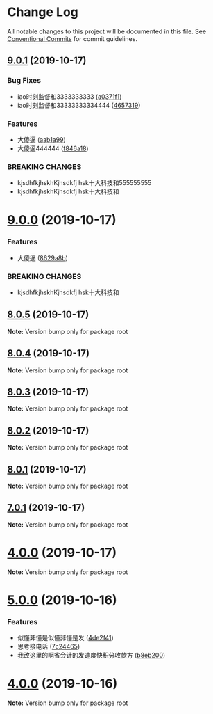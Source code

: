 # Change Log

All notable changes to this project will be documented in this file.
See [Conventional Commits](https://conventionalcommits.org) for commit guidelines.

## [9.0.1](https://github.com/wengpengfei/bee-cli/compare/v9.0.0...v9.0.1) (2019-10-17)


### Bug Fixes

* iao时刻监督和3333333333 ([a0371f1](https://github.com/wengpengfei/bee-cli/commit/a0371f138250d1b404deacd5499a88d072503216))
* iao时刻监督和33333333334444 ([4657319](https://github.com/wengpengfei/bee-cli/commit/4657319a5bc1a2bceb6715cc11713fdfbaacd6e0))


### Features

* 大傻逼 ([aab1a99](https://github.com/wengpengfei/bee-cli/commit/aab1a994ca442a554012325429975d275eaff56e))
* 大傻逼444444 ([f846a18](https://github.com/wengpengfei/bee-cli/commit/f846a18f989f97de4be173a7cd8535e5253b7fb5))


### BREAKING CHANGES

* kjsdhfkjhskhKjhsdkfj hsk十大科技和555555555
* kjsdhfkjhskhKjhsdkfj hsk十大科技和





# [9.0.0](https://github.com/wengpengfei/bee-cli/compare/v8.0.5...v9.0.0) (2019-10-17)


### Features

* 大傻逼 ([8629a8b](https://github.com/wengpengfei/bee-cli/commit/8629a8b9756c7c29d32e15e39d49b18244ed6cb2))


### BREAKING CHANGES

* kjsdhfkjhskhKjhsdkfj hsk十大科技和





## [8.0.5](https://github.com/wengpengfei/bee-cli/compare/v8.0.4...v8.0.5) (2019-10-17)

**Note:** Version bump only for package root





## [8.0.4](https://github.com/wengpengfei/bee-cli/compare/v8.0.3...v8.0.4) (2019-10-17)

**Note:** Version bump only for package root





## [8.0.3](https://github.com/wengpengfei/bee-cli/compare/v8.0.2...v8.0.3) (2019-10-17)

**Note:** Version bump only for package root






## [8.0.2](https://github.com/wengpengfei/bee-cli/compare/v8.0.1...v8.0.2) (2019-10-17)

**Note:** Version bump only for package root






## [8.0.1](https://github.com/wengpengfei/bee-cli/compare/v8.0.0...v8.0.1) (2019-10-17)

**Note:** Version bump only for package root






## [7.0.1](https://github.com/wengpengfei/bee-cli/compare/v7.0.0...v7.0.1) (2019-10-17)

**Note:** Version bump only for package root






# [4.0.0](https://github.com/wengpengfei/bee-cli/compare/v5.0.0...v4.0.0) (2019-10-17)

**Note:** Version bump only for package root






# [5.0.0](https://github.com/wengpengfei/bee-cli/compare/v4.0.0...v5.0.0) (2019-10-16)


### Features

* 似懂非懂是似懂非懂是发 ([4de2f41](https://github.com/wengpengfei/bee-cli/commit/4de2f41d96099cf9664a220ea9042516618a2ece))
* 思考接电话 ([7c24465](https://github.com/wengpengfei/bee-cli/commit/7c24465825076c5679dc4959267713b88e0bc6cd))
* 我改这里的啊省会计的发速度快积分收款方 ([b8eb200](https://github.com/wengpengfei/bee-cli/commit/b8eb2007169d211da3c06a67164593555884409b))






# [4.0.0](https://github.com/wengpengfei/bee-cli/compare/v3.0.0...v4.0.0) (2019-10-16)

**Note:** Version bump only for package root
